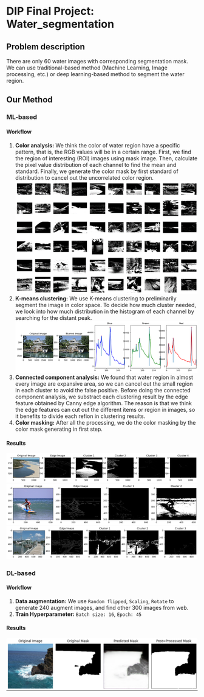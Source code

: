 # DIP Final Project: Water_segmentation

## Problem description

There are only 60 water images with corresponding segmentation mask. We can use traditional-based method (Machine Learning, Image processing, etc.) or deep learning-based method to segment the water region.

## Our Method

### ML-based

#### Workflow

1. **Color analysis:** We think the color of water region have a specific pattern, that is, the RGB values will be in a certain range. First, we find the region of interesting (ROI) images using mask image. Then, calculate the pixel value distribution of each channel to find the mean and standard. Finally, we generate the color mask by first standard of distribution to cancel out the uncorrelated color region.
![Alt text](src/image.png)
2. **K-means clustering:** We use K-means clustering to preliminarily segment the image in color space. To decide how much cluster needed, we look into how much distribution in the histogram of each channel by searching for the distant peak.
![Alt text](src/image-1.png)
3. **Connected component analysis:** We found that water region in almost every image are expansive area, so we can cancel out the small region in each cluster to avoid the false positive. Before doing the connected component analysis, we substract each clustering result by the edge feature obtained by Canny edge algorithm. The reason is that we think the edge features can cut out the different items or region in images, so it benefits to divide each refion in clustering results.
4. **Color masking:** After all the processing, we do the color masking by the color mask generating in first step.

#### Results

![Alt text](src/image-2.png)
![Alt text](src/image-3.png)
![Alt text](src/image-4.png)

### DL-based

#### Workflow

1. **Data augmentation:** We use `Random flipped`, `Scaling`, `Rotate` to generate 240 augment images, and find other 300 images from web.
2. **Train Hyperparameter:** `Batch size: 16`, `Epoch: 45`

#### Results

![Alt text](src/image-5.png)